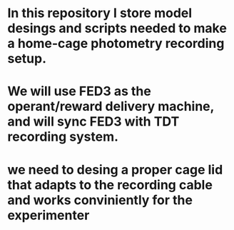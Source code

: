 # In this repository I store model desings and scripts needed to make a home-cage photometry recording setup.
# We will use FED3 as the operant/reward delivery machine, and will sync FED3 with TDT recording system.
# we need to desing a proper cage lid that adapts to the recording cable and works conviniently for the experimenter 
